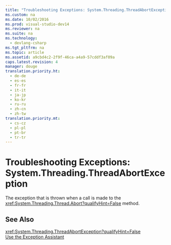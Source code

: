 ```yaml
---
title: "Troubleshooting Exceptions: System.Threading.ThreadAbortException"
ms.custom: na
ms.date: 10/02/2016
ms.prod: visual-studio-dev14
ms.reviewer: na
ms.suite: na
ms.technology: 
  - devlang-csharp
ms.tgt_pltfrm: na
ms.topic: article
ms.assetid: a9cbd4c2-2f9f-46ca-a4a9-57cddf3af09a
caps.latest.revision: 4
manager: douge
translation.priority.ht: 
  - de-de
  - es-es
  - fr-fr
  - it-it
  - ja-jp
  - ko-kr
  - ru-ru
  - zh-cn
  - zh-tw
translation.priority.mt: 
  - cs-cz
  - pl-pl
  - pt-br
  - tr-tr
---
```

# Troubleshooting Exceptions: System.Threading.ThreadAbortException
The exception that is thrown when a call is made to the <xref:System.Threading.Thread.Abort?qualifyHint=False> method.  
  
## See Also  
 <xref:System.Threading.ThreadAbortException?qualifyHint=False>   
 [Use the Exception Assistant](../Topic/How%20to:%20Use%20the%20Exception%20Assistant.md)